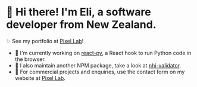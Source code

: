 # 👋 Hi there! I'm Eli, a software developer from New Zealand.

✨ See my portfolio at [Pixel Lab](https://pixellab.nz)!

- 🐍 I'm currently working on [react-py](https://elilambnz.github.io/react-py), a React hook to run Python code in the browser.
- 💉 I also maintain another NPM package, take a look at [nhi-validator](https://www.npmjs.com/package/nhi-validator).
- 🧪 For commercial projects and enquiries, use the contact form on my website at [Pixel Lab](https://pixellab.nz).
